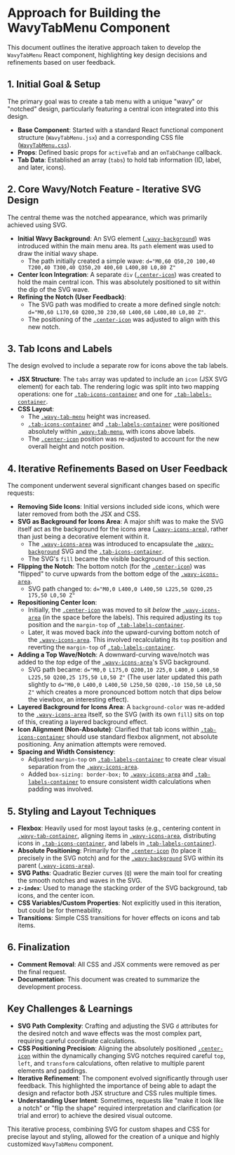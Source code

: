 # Approach for Building the WavyTabMenu Component

This document outlines the iterative approach taken to develop the `WavyTabMenu` React component, highlighting key design decisions and refinements based on user feedback.

## 1. Initial Goal & Setup
The primary goal was to create a tab menu with a unique "wavy" or "notched" design, particularly featuring a central icon integrated into this design.

*   **Base Component**: Started with a standard React functional component structure (`WavyTabMenu.jsx`) and a corresponding CSS file ([`WavyTabMenu.css`](src/components/WavyTabMenu.css:1)).
*   **Props**: Defined basic props for `activeTab` and an `onTabChange` callback.
*   **Tab Data**: Established an array (`tabs`) to hold tab information (ID, label, and later, icons).

## 2. Core Wavy/Notch Feature - Iterative SVG Design
The central theme was the notched appearance, which was primarily achieved using SVG.

*   **Initial Wavy Background**: An SVG element ([`.wavy-background`](src/components/WavyTabMenu.css:82)) was introduced within the main menu area. Its `path` element was used to draw the initial wavy shape.
    *   The path initially created a simple wave: `d="M0,60 Q50,20 100,40 T200,40 T300,40 Q350,20 400,60 L400,80 L0,80 Z"`
*   **Center Icon Integration**: A separate `div` ([`.center-icon`](src/components/WavyTabMenu.css:14)) was created to hold the main central icon. This was absolutely positioned to sit within the dip of the SVG wave.
*   **Refining the Notch (User Feedback)**:
    *   The SVG path was modified to create a more defined single notch: `d="M0,60 L170,60 Q200,30 230,60 L400,60 L400,80 L0,80 Z"`.
    *   The positioning of the [`.center-icon`](src/components/WavyTabMenu.css:14) was adjusted to align with this new notch.

## 3. Tab Icons and Labels
The design evolved to include a separate row for icons above the tab labels.

*   **JSX Structure**: The `tabs` array was updated to include an `icon` (JSX SVG element) for each tab. The rendering logic was split into two mapping operations: one for [`.tab-icons-container`](src/components/WavyTabMenu.css:49) and one for [`.tab-labels-container`](src/components/WavyTabMenu.css:92).
*   **CSS Layout**:
    *   The [`.wavy-tab-menu`](src/components/WavyTabMenu.css:30) height was increased.
    *   [`.tab-icons-container`](src/components/WavyTabMenu.css:49) and [`.tab-labels-container`](src/components/WavyTabMenu.css:92) were positioned absolutely within [`.wavy-tab-menu`](src/components/WavyTabMenu.css:30), with icons above labels.
    *   The [`.center-icon`](src/components/WavyTabMenu.css:14) position was re-adjusted to account for the new overall height and notch position.

## 4. Iterative Refinements Based on User Feedback

The component underwent several significant changes based on specific requests:

*   **Removing Side Icons**: Initial versions included side icons, which were later removed from both the JSX and CSS.
*   **SVG as Background for Icons Area**: A major shift was to make the SVG itself act as the background for the icons area ([`.wavy-icons-area`](src/components/WavyTabMenu.css:37)), rather than just being a decorative element within it.
    *   The [`.wavy-icons-area`](src/components/WavyTabMenu.css:37) was introduced to encapsulate the [`.wavy-background`](src/components/WavyTabMenu.css:82) SVG and the [`.tab-icons-container`](src/components/WavyTabMenu.css:49).
    *   The SVG's `fill` became the visible background of this section.
*   **Flipping the Notch**: The bottom notch (for the [`.center-icon`](src/components/WavyTabMenu.css:14)) was "flipped" to curve upwards from the bottom edge of the [`.wavy-icons-area`](src/components/WavyTabMenu.css:37).
    *   SVG path changed to: `d="M0,0 L400,0 L400,50 L225,50 Q200,25 175,50 L0,50 Z"`
*   **Repositioning Center Icon**:
    *   Initially, the [`.center-icon`](src/components/WavyTabMenu.css:14) was moved to sit *below* the [`.wavy-icons-area`](src/components/WavyTabMenu.css:37) (in the space before the labels). This required adjusting its `top` position and the `margin-top` of [`.tab-labels-container`](src/components/WavyTabMenu.css:92).
    *   Later, it was moved back *into* the upward-curving bottom notch of the [`.wavy-icons-area`](src/components/WavyTabMenu.css:37). This involved recalculating its `top` position and reverting the `margin-top` of [`.tab-labels-container`](src/components/WavyTabMenu.css:92).
*   **Adding a Top Wave/Notch**: A downward-curving wave/notch was added to the *top* edge of the [`.wavy-icons-area`](src/components/WavyTabMenu.css:37)'s SVG background.
    *   SVG path became: `d="M0,0 L175,0 Q200,10 225,0 L400,0 L400,50 L225,50 Q200,25 175,50 L0,50 Z"` (The user later updated this path slightly to `d="M0,0 L400,0 L400,50 L250,50 Q200,-10 150,50 L0,50 Z"` which creates a more pronounced bottom notch that dips below the viewbox, an interesting effect).
*   **Layered Background for Icons Area**: A `background-color` was re-added to the [`.wavy-icons-area`](src/components/WavyTabMenu.css:37) itself, so the SVG (with its own `fill`) sits on top of this, creating a layered background effect.
*   **Icon Alignment (Non-Absolute)**: Clarified that tab icons within [`.tab-icons-container`](src/components/WavyTabMenu.css:49) should use standard flexbox alignment, not absolute positioning. Any animation attempts were removed.
*   **Spacing and Width Consistency**:
    *   Adjusted `margin-top` on [`.tab-labels-container`](src/components/WavyTabMenu.css:92) to create clear visual separation from the [`.wavy-icons-area`](src/components/WavyTabMenu.css:37).
    *   Added `box-sizing: border-box;` to [`.wavy-icons-area`](src/components/WavyTabMenu.css:37) and [`.tab-labels-container`](src/components/WavyTabMenu.css:92) to ensure consistent width calculations when padding was involved.

## 5. Styling and Layout Techniques
*   **Flexbox**: Heavily used for most layout tasks (e.g., centering content in [`.wavy-tab-container`](src/components/WavyTabMenu.css:1), aligning items in [`.wavy-icons-area`](src/components/WavyTabMenu.css:37), distributing icons in [`.tab-icons-container`](src/components/WavyTabMenu.css:49), and labels in [`.tab-labels-container`](src/components/WavyTabMenu.css:92)).
*   **Absolute Positioning**: Primarily for the [`.center-icon`](src/components/WavyTabMenu.css:14) (to place it precisely in the SVG notch) and for the [`.wavy-background`](src/components/WavyTabMenu.css:82) SVG within its parent ([`.wavy-icons-area`](src/components/WavyTabMenu.css:37)).
*   **SVG Paths**: Quadratic Bezier curves (`Q`) were the main tool for creating the smooth notches and waves in the SVG.
*   **`z-index`**: Used to manage the stacking order of the SVG background, tab icons, and the center icon.
*   **CSS Variables/Custom Properties**: Not explicitly used in this iteration, but could be for themeability.
*   **Transitions**: Simple CSS transitions for hover effects on icons and tab items.

## 6. Finalization
*   **Comment Removal**: All CSS and JSX comments were removed as per the final request.
*   **Documentation**: This document was created to summarize the development process.

## Key Challenges & Learnings
*   **SVG Path Complexity**: Crafting and adjusting the SVG `d` attributes for the desired notch and wave effects was the most complex part, requiring careful coordinate calculations.
*   **CSS Positioning Precision**: Aligning the absolutely positioned [`.center-icon`](src/components/WavyTabMenu.css:14) within the dynamically changing SVG notches required careful `top`, `left`, and `transform` calculations, often relative to multiple parent elements and paddings.
*   **Iterative Refinement**: The component evolved significantly through user feedback. This highlighted the importance of being able to adapt the design and refactor both JSX structure and CSS rules multiple times.
*   **Understanding User Intent**: Sometimes, requests like "make it look like a notch" or "flip the shape" required interpretation and clarification (or trial and error) to achieve the desired visual outcome.

This iterative process, combining SVG for custom shapes and CSS for precise layout and styling, allowed for the creation of a unique and highly customized `WavyTabMenu` component.
